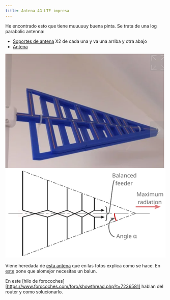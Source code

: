 ```yaml
---
title: Antena 4G LTE impresa
---
```


He encontrado esto que tiene muuuuuy buena pinta. Se trata de una log parabolic antenna:

* [Soportes de antena](https://www.thingiverse.com/thing:4303946) X2 de cada una y va una arriba y otra abajo
* [Antena](https://www.thingiverse.com/thing:4303929)

![](./media/20200929/1.PNG)
![](./media/20200929/2.svg)


Viene heredada de [esta antena](https://www.thingiverse.com/thing:3221812) que en las fotos explica como se hace. En [este](https://www.thingiverse.com/thing:3221812) pone que alomejor necesitas un balun.

En este [hilo de forocoches][https://www.forocoches.com/foro/showthread.php?t=7236581] hablan del router y como solucionarlo.

